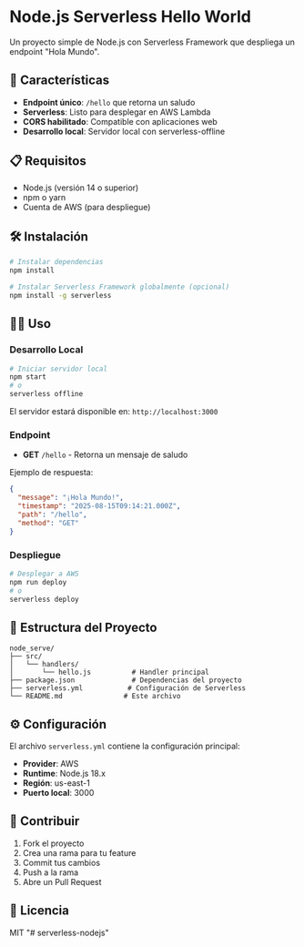 # Node.js Serverless Hello World

Un proyecto simple de Node.js con Serverless Framework que despliega un endpoint "Hola Mundo".

## 🚀 Características

- **Endpoint único**: `/hello` que retorna un saludo
- **Serverless**: Listo para desplegar en AWS Lambda
- **CORS habilitado**: Compatible con aplicaciones web
- **Desarrollo local**: Servidor local con serverless-offline

## 📋 Requisitos

- Node.js (versión 14 o superior)
- npm o yarn
- Cuenta de AWS (para despliegue)

## 🛠️ Instalación

```bash
# Instalar dependencias
npm install

# Instalar Serverless Framework globalmente (opcional)
npm install -g serverless
```

## 🏃‍♂️ Uso

### Desarrollo Local

```bash
# Iniciar servidor local
npm start
# o
serverless offline
```

El servidor estará disponible en: `http://localhost:3000`

### Endpoint

- **GET** `/hello` - Retorna un mensaje de saludo

Ejemplo de respuesta:
```json
{
  "message": "¡Hola Mundo!",
  "timestamp": "2025-08-15T09:14:21.000Z",
  "path": "/hello",
  "method": "GET"
}
```

### Despliegue

```bash
# Desplegar a AWS
npm run deploy
# o
serverless deploy
```

## 📁 Estructura del Proyecto

```
node_serve/
├── src/
│   └── handlers/
│       └── hello.js          # Handler principal
├── package.json              # Dependencias del proyecto
├── serverless.yml           # Configuración de Serverless
└── README.md               # Este archivo
```

## ⚙️ Configuración

El archivo `serverless.yml` contiene la configuración principal:
- **Provider**: AWS
- **Runtime**: Node.js 18.x
- **Región**: us-east-1
- **Puerto local**: 3000

## 🤝 Contribuir

1. Fork el proyecto
2. Crea una rama para tu feature
3. Commit tus cambios
4. Push a la rama
5. Abre un Pull Request

## 📄 Licencia

MIT
"# serverless-nodejs" 
